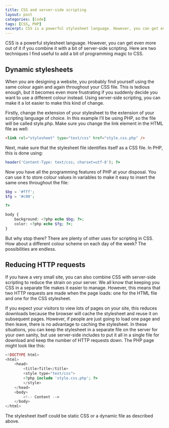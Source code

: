```yaml
---
title: CSS and server-side scripting
layout: post
categories: [Code]
tags: [CSS, PHP]
excerpt: CSS is a powerful stylesheet language. However, you can get even more out of it if you combine it with a bit of server-side scripting. Here are two techniques I find useful to add a bit of programming magic to CSS.
---
```


CSS is a powerful stylesheet language. However, you can get even more out of it if you combine it with a bit of server-side scripting. Here are two techniques I find useful to add a bit of programming magic to CSS.

## Dynamic stylesheets ##

When you are designing a website, you probably find yourself using the same colour again and again throughout your CSS file. This is tedious enough, but it becomes even more frustrating if you suddenly decide you want to use a different colour instead. Using server-side scripting, you can make it a lot easier to make this kind of change.

Firstly, change the extension of your stylesheet to the extension of your scripting language of choice. In this example I’ll be using PHP, so the file will be called style.php. Make sure you change the link element in the HTML file as well:

~~~~~~~~ html
<link rel="stylesheet" type="text/css" href="style.css.php" />
~~~~~~~~

Next, make sure that the stylesheet file identifies itself as a CSS file. In PHP, this is done using:

~~~~~~~~ php
header('Content-Type: text/css; charset=utf-8'); ?>
~~~~~~~~

Now you have all the programming features of PHP at your disposal. You can use it to store colour values in variables to make it easy to insert the same ones throughout the file:

~~~~~~~~ php
$bg = '#fff';
$fg = '#c00';

?>

body {
    background: <?php echo $bg; ?>;
    color: <?php echo $fg; ?>;
}
~~~~~~~~

But why stop there? There are plenty of other uses for scripting in CSS. How about a different colour scheme on each day of the week? The possibilities are endless.

## Reducing HTTP requests ##

If you have a very small site, you can also combine CSS with server-side scripting to reduce the strain on your server. We all know that keeping you CSS in a separate file makes it easier to manage. However, this means that two HTTP requests are made when the page loads: one for the HTML file and one for the CSS stylesheet.

If you expect your visitors to view lots of pages on your site, this reduces downloads because the browser will cache the stylesheet and reuse it on subsequent pages. However, if people are just going to load one page and then leave, there is no advantage to caching the stylesheet. In these situations, you can keep the stylesheet in a separate file on the server for your own sanity, but use server-side includes to put it all in a single file for download and keep the number of HTTP requests down. The PHP page might look like this:

~~~~~~~~ php
<!DOCTYPE html>
<html>
    <head>
        <title>Title</title>
        <style type="text/css">
        <?php include 'style.css.php'; ?>
        </style>
    </head>
    <body>
        <!-- Content -->
    </body>
</html>
~~~~~~~~

The stylesheet itself could be static CSS or a dynamic file as described above.
